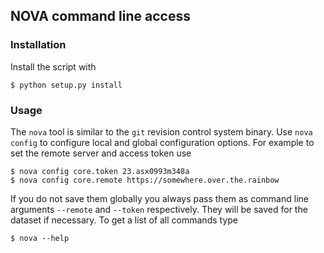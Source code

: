 ## NOVA command line access

### Installation

Install the script with

    $ python setup.py install


### Usage

The `nova` tool is similar to the `git` revision control system binary. Use
`nova config` to configure local and global configuration options. For example
to set the remote server and access token use

    $ nova config core.token 23.asx0993m348a
    $ nova config core.remote https://somewhere.over.the.rainbow

If you do not save them globally you always pass them as command line arguments
`--remote` and `--token` respectively. They will be saved for the dataset if
necessary. To get a list of all commands type

    $ nova --help
